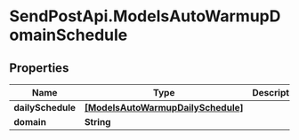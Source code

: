 # SendPostApi.ModelsAutoWarmupDomainSchedule

## Properties

Name | Type | Description | Notes
------------ | ------------- | ------------- | -------------
**dailySchedule** | [**[ModelsAutoWarmupDailySchedule]**](ModelsAutoWarmupDailySchedule.md) |  | [optional] 
**domain** | **String** |  | [optional] 


